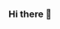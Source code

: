<!-- 

h1r4bl3
background ._. black
color ._. white
twitter ._. https://github.com/gramsco
linkedin ._. https://www.linkedin.com/in/antonin-gauthier/
tumblr ._. https://heterodote.tumblr.com/
h1r4bl3

-->

### Hi there 👋

<!--
**gramsco/gramsco** is a ✨ _special_ ✨ repository because its `README.md` (this file) appears on your GitHub profile.

Here are some ideas to get you started:

- 🔭 I’m currently working on ...
- 🌱 I’m currently learning ...
- 👯 I’m looking to collaborate on ...
- 🤔 I’m looking for help with ...
- 💬 Ask me about ...
- 📫 How to reach me: ...
- 😄 Pronouns: ...
- ⚡ Fun fact: ...
-->
